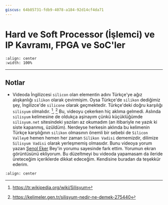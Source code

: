 ```yaml
---
giscus: 64b85731-fdb9-4078-a184-92d14cf4da71
---
```


# Hard ve Soft Processor (İşlemci) ve IP Kavramı, FPGA ve SoC'ler

```{youtube} ZfILlT64EFA
:align: center
:width: 100%
```

---

## Notlar

- Videoda İngilizcesi `silicon` olan elementin adını Türkçe'ye ağız alışkanlığı
  `silikon` olarak çevirmişim. Oysa Türkçe'de `silikon` dediğimiz şey, İngilizce'de
  `silicone` olarak geçmektedir. Türkçe'deki doğru karşılığı `silisyum`
  olmalıdır. [^1f], [^2f] Bu, videoyu çekerken hiç aklıma gelmedi. Aslında
  `silisyum` kelimesine de oldukça aşinayım çünkü küçüklüğümde `silisyum.net`
  sitesindeki yazıları az okumadım (an itibariyle ne yazık ki siste kapanmış,
  üzüldüm). Nerdeyse herkesin aklında bu kelimenin Türkçe karşılığının `silikon`
  olmasının önemli bir sebebi de `Silicon Valley`e hemen hemen her zaman
  `Silikon Vadisi` dememizdir, dilimize `Silisyum Vadisi` olarak yerleşmemiş
  olmasıdır. Bunu videoya yorum yazan [Şenol Eker](https://www.youtube.com/@senoleker)
  Bey'in yorumu sayesinde fark ettim. Yorumun ekran görüntüsünü ekliyorum.
  Bu düzeltmeyi bu videoda yapamasam da ileride üreteceğim içeriklerde dikkat
  edeceğim. Kendisine buradan da teşekkür ederim.

```{figure} assets/hard-soft-ip-senoleker.png
:align: center
```

[^1f]: <https://tr.wikipedia.org/wiki/Silisyum>
[^2f]: <https://kelimeler.gen.tr/silisyum-nedir-ne-demek-275440>
